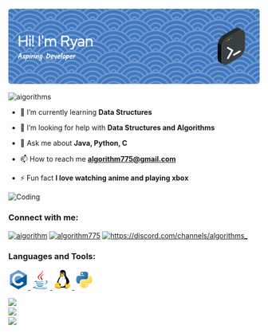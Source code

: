 ![Header](./github-header-image.png)

<p align="left"> <img src="https://komarev.com/ghpvc/?username=aigorithms&label=Profile%20views&color=0e75b6&style=flat" alt="aigorithms" /> </p>

- 🌱 I’m currently learning **Data Structures**

- 🤝 I’m looking for help with **Data Structures and Algorithms**

- 💬 Ask me about **Java, Python, C**

- 📫 How to reach me **algorithm775@gmail.com**

- ⚡ Fun fact **I love watching anime and playing xbox**

<img align="center" alt="Coding" width="300" src="https://upload.wikimedia.org/wikipedia/commons/6/6f/Programming123najra.gif">

<h3 align="left">Connect with me:</h3>
<p align="left">
<a href="https://linkedin.com/in/aigorithm" target="blank"><img align="center" src="https://raw.githubusercontent.com/rahuldkjain/github-profile-readme-generator/master/src/images/icons/Social/linked-in-alt.svg" alt="aigorithm" height="30" width="40" /></a>
<a href="https://www.leetcode.com/algorithm775" target="blank"><img align="center" src="https://raw.githubusercontent.com/rahuldkjain/github-profile-readme-generator/master/src/images/icons/Social/leet-code.svg" alt="algorithm775" height="30" width="40" /></a>
<a href="https://discord.gg/https://discord.com/channels/algorithms_" target="blank"><img align="center" src="https://raw.githubusercontent.com/rahuldkjain/github-profile-readme-generator/master/src/images/icons/Social/discord.svg" alt="https://discord.com/channels/algorithms_" height="30" width="40" /></a>
</p>

<h3 align="left">Languages and Tools:</h3>
<p align="left"> <a href="https://www.cprogramming.com/" target="_blank" rel="noreferrer"> <img src="https://raw.githubusercontent.com/devicons/devicon/master/icons/c/c-original.svg" alt="c" width="40" height="40"/> </a> <a href="https://www.java.com" target="_blank" rel="noreferrer"> <img src="https://raw.githubusercontent.com/devicons/devicon/master/icons/java/java-original.svg" alt="java" width="40" height="40"/> </a> <a href="https://www.linux.org/" target="_blank" rel="noreferrer"> <img src="https://raw.githubusercontent.com/devicons/devicon/master/icons/linux/linux-original.svg" alt="linux" width="40" height="40"/> </a> <a href="https://www.python.org" target="_blank" rel="noreferrer"> <img src="https://raw.githubusercontent.com/devicons/devicon/master/icons/python/python-original.svg" alt="python" width="40" height="40"/> </a> </p>


![](https://github-readme-stats.vercel.app/api?username=aigorithms&theme=dark&hide_border=true&include_all_commits=true&count_private=true)<br/>
![](https://github-readme-streak-stats.herokuapp.com/?user=aigorithms&theme=dark&hide_border=true)<br/>
![](https://github-readme-stats.vercel.app/api/top-langs/?username=aigorithms&theme=dark&hide_border=true&include_all_commits=true&count_private=true&layout=compact)

<!-- Proudly created with GPRM ( https://gprm.itsvg.in ) -->

<!-- Proudly created with GPRM ( https://gprm.itsvg.in ) -->

